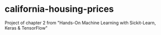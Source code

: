 # california-housing-prices
Project of chapter 2 from "Hands-On Machine Learning with Sickit-Learn, Keras &amp; TensorFlow"
